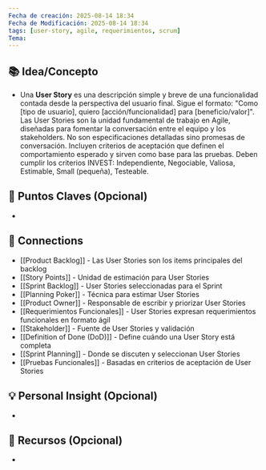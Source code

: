```yaml
---
Fecha de creación: 2025-08-14 18:34
Fecha de Modificación: 2025-08-14 18:34
tags: [user-story, agile, requerimientos, scrum]
Tema:
---
```



## 📚 Idea/Concepto 
- Una **User Story** es una descripción simple y breve de una funcionalidad contada desde la perspectiva del usuario final. Sigue el formato: "Como [tipo de usuario], quiero [acción/funcionalidad] para [beneficio/valor]". Las User Stories son la unidad fundamental de trabajo en Agile, diseñadas para fomentar la conversación entre el equipo y los stakeholders. No son especificaciones detalladas sino promesas de conversación. Incluyen criterios de aceptación que definen el comportamiento esperado y sirven como base para las pruebas. Deben cumplir los criterios INVEST: Independiente, Negociable, Valiosa, Estimable, Small (pequeña), Testeable.


## 📌 Puntos Claves (Opcional)
- 

## 🔗 Connections
- [[Product Backlog]] - Las User Stories son los items principales del backlog
- [[Story Points]] - Unidad de estimación para User Stories
- [[Sprint Backlog]] - User Stories seleccionadas para el Sprint
- [[Planning Poker]] - Técnica para estimar User Stories
- [[Product Owner]] - Responsable de escribir y priorizar User Stories
- [[Requerimientos Funcionales]] - User Stories expresan requerimientos funcionales en formato ágil
- [[Stakeholder]] - Fuente de User Stories y validación
- [[Definition of Done (DoD)]] - Define cuándo una User Story está completa
- [[Sprint Planning]] - Donde se discuten y seleccionan User Stories
- [[Pruebas Funcionales]] - Basadas en criterios de aceptación de User Stories

## 💡 Personal Insight (Opcional)
- 
## 🧾 Recursos (Opcional)
- 